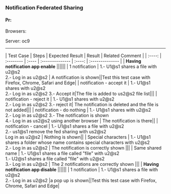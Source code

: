 ###  Notification Federated Sharing 

#### Pr:  

Browsers:


Server:
oc9

---

 
| Test Case | Steps | Expected Result | Result | Related Comment |
| :----: | :-------- | :---- | :-------------- | :----: | :-------------- |
| **Having notification app enable** ||||||
|  1 notification | 1.- U1@s1 shares a file with u2@s2 <br> 2.- Log in as u2@s2 | A notification is shown||Test this test case with Firefox, Chrome, Safari and Edge|
| notification - accept it | 1.- U1@s1 shares with u2@s2 <br> 2.- Log in as u2@s2 3.- Accept it|The file is added to us2@s2 file list|||
| notification - reject it | 1.- U1@s1 shares with u2@s2 <br> 2.- Log in as u2@s2 3.- reject it| The notification is deleted and the file is not added|||
| notification - do nothing | 1.- U1@s1 shares with u2@s2 <br> 2.- Log in as u2@s2 3.- The notification is shown <br> 4.- Log in as us2@s2 using another browser | The notification is there||
| notification - cancel | 1.- U1@s1 shares a file with u2@s2 <br> 2.- us1@s1 remove the fed sharing with us2@s2 <br>  Log in as u2@s2 | Nothing is shown||
|  Special characters |  1.- U1@s1 shares a folder whose name contains special characters with u2@s2 <br> 2.- Log in as u2@s2 | The notification is correctly shown |||
|  Same shared name |  1.- U1@s1 shares a file called "file" with u2@s2 <br>  1.- U2@s1 shares a file called "file" with u2@s2 <br> 3.- Log in as u2@s2 | The 2 notifications are correctly shown |||
| **Having notification app disable** ||||||
|  1 notification | 1.- U1@s1 shares a file with u2@s2 <br> 2.- Log in as u2@s2 |a pop up is shown||Test this test case with Firefox, Chrome, Safari and Edge|

